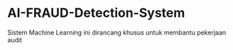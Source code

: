# AI-FRAUD-Detection-System

Sistem Machine Learning ini dirancang khusus untuk membantu pekerjaan audit
